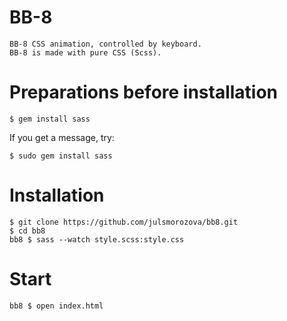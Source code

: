BB-8
=======================

```shell
BB-8 CSS animation, controlled by keyboard.
BB-8 is made with pure CSS (Scss).
```

# Preparations before installation

```shell
$ gem install sass
```
If you get a message, try:

```shell
$ sudo gem install sass
```

# Installation
```shell
$ git clone https://github.com/julsmorozova/bb8.git
$ cd bb8
bb8 $ sass --watch style.scss:style.css
```

# Start
```shell
bb8 $ open index.html
```
